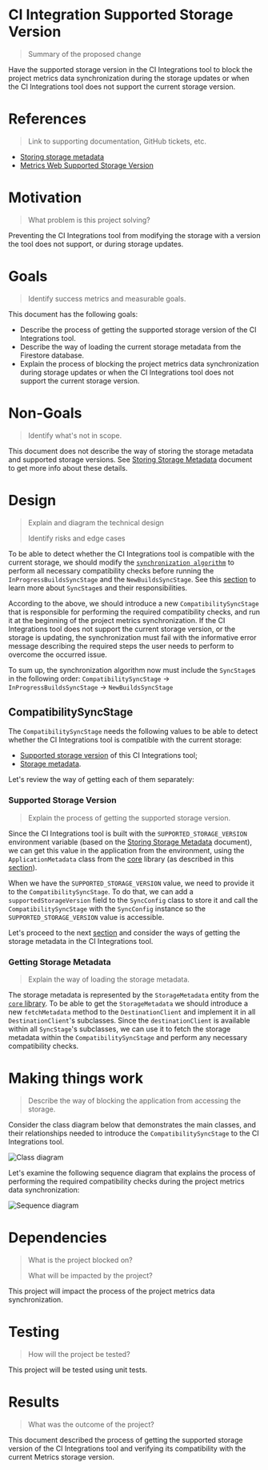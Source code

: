 # CI Integration Supported Storage Version
> Summary of the proposed change

Have the supported storage version in the CI Integrations tool to block the project metrics data synchronization during the storage updates or when the CI Integrations tool does not support the current storage version.

# References
> Link to supporting documentation, GitHub tickets, etc.
- [Storing storage metadata](https://github.com/Flank/flank-dashboard/blob/master/metrics/docs/01_storing_storage_metadata.md)
- [Metrics Web Supported Storage Version](https://github.com/Flank/flank-dashboard/blob/master/metrics/web/docs/features/supported_storage_version/01_supported_storage_version.md)

# Motivation
> What problem is this project solving?

Preventing the CI Integrations tool from modifying the storage with a version the tool does not support, or during storage updates.

# Goals
> Identify success metrics and measurable goals.

This document has the following goals:
- Describe the process of getting the supported storage version of the CI Integrations tool.
- Describe the way of loading the current storage metadata from the Firestore database.
- Explain the process of blocking the project metrics data synchronization during storage updates or when the CI Integrations tool does not support the current storage version.

# Non-Goals
> Identify what's not in scope.

This document does not describe the way of storing the storage metadata and supported storage versions. See [Storing Storage Metadata](https://github.com/Flank/flank-dashboard/blob/master/metrics/docs/01_storing_storage_metadata.md) document to get more info about these details.

# Design
> Explain and diagram the technical design
>
> Identify risks and edge cases

To be able to detect whether the CI Integrations tool is compatible with the current storage, we should modify the [`synchronization algorithm`](https://github.com/Flank/flank-dashboard/blob/master/metrics/ci_integrations/docs/06_builds_synchronization.md#synchronization-algorithm) to perform all necessary compatibility checks before running the `InProgressBuildsSyncStage` and the `NewBuildsSyncStage`. See this [section](https://github.com/Flank/flank-dashboard/blob/master/metrics/ci_integrations/docs/features/in_progress_builds/in_progress_builds_introduction.md#sync-algorithm-stages) to learn more about `SyncStage`s and their responsibilities.

According to the above, we should introduce a new `CompatibilitySyncStage` that is responsible for performing the required compatibility checks, and run it at the beginning of the project metrics synchronization. If the CI Integrations tool does not support the current storage version, or the storage is updating, the synchronization must fail with the informative error message describing the required steps the user needs to perform to overcome the occurred issue. 

To sum up, the synchronization algorithm now must include the `SyncStage`s in the following order:
`CompatibilitySyncStage` -> `InProgressBuildsSyncStage` -> `NewBuildsSyncStage`

## CompatibilitySyncStage
The `CompatibilitySyncStage` needs the following values to be able to detect whether the CI Integrations tool is compatible with the current storage:
- [Supported storage version](#Supported-Storage-Version) of this CI Integrations tool;
- [Storage metadata](#Getting-Storage-Metadata).

Let's review the way of getting each of them separately:

### Supported Storage Version
> Explain the process of getting the supported storage version.

Since the CI Integrations tool is built with the `SUPPORTED_STORAGE_VERSION` environment variable (based on the [Storing Storage Metadata](https://github.com/Flank/flank-dashboard/blob/master/metrics/docs/01_storing_storage_metadata.md#supported-storage-version) document), we can get this value in the application from the environment, using the `ApplicationMetadata` class from the [core](https://github.com/Flank/flank-dashboard/tree/master/metrics/core) library (as described in this [section](https://github.com/Flank/flank-dashboard/blob/master/metrics/web/docs/features/supported_storage_version/01_supported_storage_version.md#supported-storage-version)).

When we have the `SUPPORTED_STORAGE_VERSION` value, we need to provide it to the `CompatibilitySyncStage`.  To do that, we can add a `supportedStorageVersion` field to the `SyncConfig` class to store it and call the `CompatibilitySyncStage` with the `SyncConfig` instance so the `SUPPORTED_STORAGE_VERSION` value is accessible.

Let's proceed to the next [section](#Getting-Storage-Metadata) and consider the ways of getting the storage metadata in the CI Integrations tool.

### Getting Storage Metadata
> Explain the way of loading the storage metadata.

The storage metadata is represented by the `StorageMetadata` entity from the [`core` library](https://github.com/Flank/flank-dashboard/tree/master/metrics/core). To be able to get the `StorageMetadata` we should introduce a new `fetchMetadata` method to the `DestinationClient` and implement it in all `DestinationClient`'s subclasses. Since the `destinationClient` is available within all `SyncStage`'s subclasses, we can use it to fetch the storage metadata within the `CompatibilitySyncStage` and perform any necessary compatibility checks.

# Making things work
> Describe the way of blocking the application from accessing the storage.

Consider the class diagram below that demonstrates the main classes, and their relationships needed to introduce the `CompatibilitySyncStage` to the CI Integrations tool.

![Class diagram](http://www.plantuml.com/plantuml/proxy?cache=no&fmt=svg&src=https://github.com/Flank/flank-dashboard/raw/master/metrics/ci_integrations/docs/features/supported_storage_version/diagrams/supported_storage_version_class_diagram.puml)

Let's examine the following sequence diagram that explains the process of performing the required compatibility checks during the project metrics data synchronization:

![Sequence diagram](http://www.plantuml.com/plantuml/proxy?cache=no&fmt=svg&src=https://github.com/Flank/flank-dashboard/raw/master/metrics/ci_integrations/docs/features/supported_storage_version/diagrams/supported_storage_version_sequence_diagram.puml)

# Dependencies
> What is the project blocked on?
>
> What will be impacted by the project?

This project will impact the process of the project metrics data synchronization.

# Testing
> How will the project be tested?

This project will be tested using unit tests.

# Results
> What was the outcome of the project?

This document described the process of getting the supported storage version of the CI Integrations tool and verifying its compatibility with the current Metrics storage version. 
